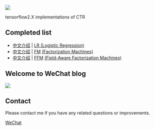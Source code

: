 ![](https://github.com/Hourout/CTR-keras/blob/master/image/logo.png)

tensorflow2.X implementations of CTR


## Completed list
- [中文介绍](https://mp.weixin.qq.com/s/fyMDyisswdZPPSgap-1kjA) | [LR (Logistic Regression)](/CTR/LR.py)
- [中文介绍](https://mp.weixin.qq.com/s/VTE2I3kZNGa4tX92Ttcsfg) | [FM](/CTR/FM.py) [(Factorization Machines)](https://www.csie.ntu.edu.tw/~b97053/paper/Rendle2010FM.pdf)
- [中文介绍](https://mp.weixin.qq.com/s/XtgdQlpcXz-WjyEKSQfemg) | [FFM](/CTR/FFM.py) [(Field-Aware Factorization Machines)](https://www.csie.ntu.edu.tw/~cjlin/papers/ffm.pdf)


## Welcome to WeChat blog
![](/image/keras-wechat.jpg)

## Contact
Please contact me if you have any related questions or improvements.

[WeChat](/image/hourout_wechat.jpg)
